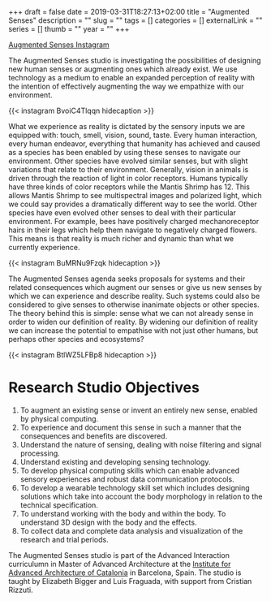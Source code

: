 +++ 
draft = false
date = 2019-03-31T18:27:13+02:00
title = "Augmented Senses"
description = ""
slug = "" 
tags = []
categories = []
externalLink = ""
series = []
thumb = ""
year = ""
+++

[Augmented Senses Instagram](https://www.instagram.com/augmentedsenses/)

The Augmented Senses studio is investigating the possibilities of designing new human senses or augmenting ones which already exist. We use technology as a medium to enable an expanded perception of reality with the intention of effectively augmenting the way we empathize with our environment.

{{< instagram BvoiC4Tlqqn hidecaption >}}

What we experience as reality is dictated by the sensory inputs we are equipped with: touch, smell, vision, sound, taste. Every human interaction, every human endeavor, everything that humanity has achieved and caused as a species has been enabled by using these senses to navigate our environment. Other species have evolved similar senses, but with slight variations that relate to their environment. Generally, vision in animals is driven through the reaction of light in color receptors. Humans typically have three kinds of color receptors while the Mantis Shrimp has 12. This allows Mantis Shrimp to see multispectral images and polarized light, which we could say provides a dramatically different way to see the world. Other species have even evolved other senses to deal with their particular environment. For example, bees have positively charged mechanoreceptor hairs in their legs which help them navigate to negatively charged flowers. This means is that reality is much richer and dynamic than what we currently experience.

{{< instagram BuMRNu9Fzqk hidecaption >}}

The Augmented Senses agenda seeks proposals for systems and their related consequences which augment our senses or give us new senses by which we can experience and describe reality. Such systems could also be considered to give senses to otherwise inanimate objects or other species. The theory behind this is simple: sense what we can not already sense in order to widen our definition of reality. By widening our definition of reality we can increase the potential to empathise with not just other humans, but perhaps other species and ecosystems?

{{< instagram BtlWZ5LFBp8 hidecaption >}}

# Research Studio Objectives
1. To augment an existing sense or invent an entirely new sense, enabled by physical computing.
2. To experience and document this sense in such a manner that the consequences and benefits are discovered.
3. Understand the nature of sensing, dealing with noise filtering and signal processing.
4. Understand existing and developing sensing technology.
5. To develop physical computing skills which can enable advanced sensory experiences and robust data communication protocols.
6. To develop a wearable technology skill set which includes designing solutions which take into account the body morphology in relation to the technical specification.
7. To understand working with the body and within the body. To understand 3D design with the body and the effects.  
8. To collect data and complete data analysis and visualization of the research and trial periods. 

The Augmented Senses studio is part of the Advanced Interaction curriculumn in Master of Advanced Architecture at the [Institute for Advanced Architecture of Catalonia](https://iaac.net) in Barcelona, Spain. The studio is taught by Elizabeth Bigger and Luis Fraguada, with support from Cristian Rizzuti.

